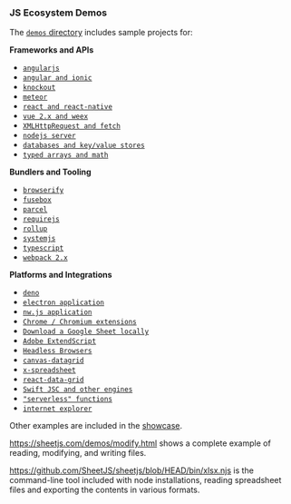 ### JS Ecosystem Demos

The [`demos` directory](demos/) includes sample projects for:

**Frameworks and APIs**
- [`angularjs`](demos/angular/)
- [`angular and ionic`](demos/angular2/)
- [`knockout`](demos/knockout/)
- [`meteor`](demos/meteor/)
- [`react and react-native`](demos/react/)
- [`vue 2.x and weex`](demos/vue/)
- [`XMLHttpRequest and fetch`](demos/xhr/)
- [`nodejs server`](demos/server/)
- [`databases and key/value stores`](demos/database/)
- [`typed arrays and math`](demos/array/)

**Bundlers and Tooling**
- [`browserify`](demos/browserify/)
- [`fusebox`](demos/fusebox/)
- [`parcel`](demos/parcel/)
- [`requirejs`](demos/requirejs/)
- [`rollup`](demos/rollup/)
- [`systemjs`](demos/systemjs/)
- [`typescript`](demos/typescript/)
- [`webpack 2.x`](demos/webpack/)

**Platforms and Integrations**
- [`deno`](demos/deno/)
- [`electron application`](demos/electron/)
- [`nw.js application`](demos/nwjs/)
- [`Chrome / Chromium extensions`](demos/chrome/)
- [`Download a Google Sheet locally`](demos/google-sheet/)
- [`Adobe ExtendScript`](demos/extendscript/)
- [`Headless Browsers`](demos/headless/)
- [`canvas-datagrid`](demos/datagrid/)
- [`x-spreadsheet`](demos/xspreadsheet/)
- [`react-data-grid`](demos/react/modify/)
- [`Swift JSC and other engines`](demos/altjs/)
- [`"serverless" functions`](demos/function/)
- [`internet explorer`](demos/oldie/)

Other examples are included in the [showcase](demos/showcase/).

<https://sheetjs.com/demos/modify.html> shows a complete example of reading,
modifying, and writing files.

<https://github.com/SheetJS/sheetjs/blob/HEAD/bin/xlsx.njs> is the command-line
tool included with node installations, reading spreadsheet files and exporting
the contents in various formats.
